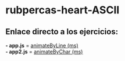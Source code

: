 # rubpercas-heart-ASCII

## Enlace directo a los ejercicios:

**- app.js** = [animateByLine (ms)](./app.js)  
**- app2.js** = [animateByChar (ms)](./app2.js) 